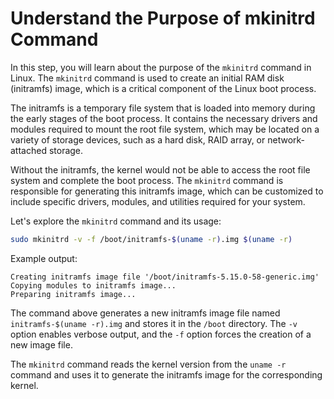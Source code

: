 # Understand the Purpose of mkinitrd Command

In this step, you will learn about the purpose of the `mkinitrd` command in Linux. The `mkinitrd` command is used to create an initial RAM disk (initramfs) image, which is a critical component of the Linux boot process.

The initramfs is a temporary file system that is loaded into memory during the early stages of the boot process. It contains the necessary drivers and modules required to mount the root file system, which may be located on a variety of storage devices, such as a hard disk, RAID array, or network-attached storage.

Without the initramfs, the kernel would not be able to access the root file system and complete the boot process. The `mkinitrd` command is responsible for generating this initramfs image, which can be customized to include specific drivers, modules, and utilities required for your system.

Let's explore the `mkinitrd` command and its usage:

```bash
sudo mkinitrd -v -f /boot/initramfs-$(uname -r).img $(uname -r)
```

Example output:

```
Creating initramfs image file '/boot/initramfs-5.15.0-58-generic.img'
Copying modules to initramfs image...
Preparing initramfs image...
```

The command above generates a new initramfs image file named `initramfs-$(uname -r).img` and stores it in the `/boot` directory. The `-v` option enables verbose output, and the `-f` option forces the creation of a new image file.

The `mkinitrd` command reads the kernel version from the `uname -r` command and uses it to generate the initramfs image for the corresponding kernel.
